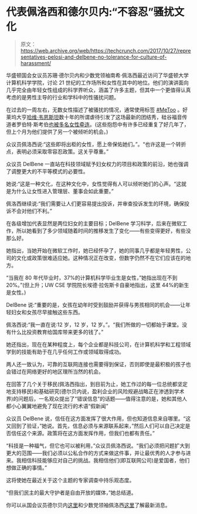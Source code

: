 # 代表佩洛西和德尔贝内:“不容忍”骚扰文化 

> 原文：<https://web.archive.org/web/https://techcrunch.com/2017/10/27/representatives-pelosi-and-delbene-no-tolerance-for-culture-of-harassment/>

华盛顿国会女议员苏珊·德尔贝内和少数党领袖南希·佩洛西最近访问了华盛顿大学计算机科学学院，讨论 21 世纪的工作场所和女性在其中的地位。他们的演讲面向几乎完全由年轻女性组成的科学界听众，涵盖了许多主题，但其中一个更值得认真考虑的是男性主导的行业和学科中的性骚扰问题。

在过去的一周左右，无数女性描述了被骚扰的情况，通常使用标签 [#MeToo](https://web.archive.org/web/20230129085340/https://twitter.com/search?q=%23MeToo&src=tyah) 。好莱坞大亨[哈维·韦恩斯坦](https://web.archive.org/web/20230129085340/https://techcrunch.com/2017/10/14/amazon-drops-twc-show/)数十年的所谓虐待引发了这场最新的团结秀，硅谷福音传道者罗伯特·斯考伯[也被多名女性牵连](https://web.archive.org/web/20230129085340/https://techcrunch.com/2017/10/20/robert-scoble-has-allegedly-continued-to-sexually-harass-women-after-going-sober/)。(这些抱怨中有许多已经重复了好几年了，但上个月为他们提供了另一个被倾听的机会。)

众议员佩洛西说:“这些即将出柜的女性，愿上帝保佑她们。”。“也许这是一个转折点，表明必须采取零容忍政策。这关乎尊重。”

众议员 DelBene 一直站在科技领域赋予妇女权力的项目和政策的前沿，她也强调了调整更大的不平等模式的必要性。

她说:“这是一种文化，在这种文化中，女性觉得有人可以倾听她们的心声。“这就是为什么让女性进入管理层、董事会如此重要。”

佩洛西继续说:“我们需要让人们更容易提出投诉，并审查投诉发生的环境，确保投诉不会对他们不利。”

在各级增加代表显然是两位妇女的主要目标；DelBene 学习科学，后来在微软工作，所以她看到了多少领域随着时间的推移发生了变化——有些变得更好，有些没那么好。

她指出，当她开始在微软工作时，她已经怀孕了，她的同事几乎都是年轻男性，公司的文化或政策很难适应她。这种情况正在改变，但数字仍然不在它们应该在的地方。

“当我在 80 年代毕业时，37%的计算机科学毕业生是女性，”她指出现在不到 20%。”(但上升；UW CSE 学院院长埃德·拉佐斯卡自豪地指出，这里 44%的新生是女性。)

DelBene 说:“重要的是，女孩在幼年时受到鼓励并获得与男孩相同的机会——让年轻妇女和女孩尽早接触这些东西。

佩洛西说:“我一直在说:12 岁，12 岁，12 岁。”。“我们所做的一切都始于课堂。没有什么比投资教育给国库带来更多的钱了。”

她还指出，现在在某种程度上，每个企业都是科技公司，在计算机科学和工程领域学到的技能有助于在几乎任何工作或领域取得成功。

两人还一致认为，可靠的互联网连接也需要得到保证，否则即使是最积极的孩子也会错过在网络更好的地区理所当然的机会。

在回答了几个关于移民(佩洛西指出，到目前为止，她工作过的每一位总统都坚定地支持移民)和基础研究(德尔贝内说，盈利企业的风险规避战略正在渗透到学术界)的问题后，一名观众提出了“错误信息”的话题——值得注意的是，她和其他人都小心翼翼地避免了现在流行的术语“假新闻”

众议员 DelBene 说，信任在这方面发挥了很大作用，但也知道信息来自哪里。“这又回到了验证，”她说。首先，信息必须与来源联系起来，”然后人们可以自己决定是否信任这个来源。政策将在这方面发挥作用，但我们也都有责任。”

“科技是一种福气，但它也可以被利用，”众议员佩洛西说。“我们必须把问题扩大到更大的范围——我们必须以公私合作的方式来做这件事，并让最优秀的人才参与进来。我相信科技能够应对自己的挑战。我相信他们(即互联网公司)是爱国者，他们想做正确的事情。”

这将使她在最近关于这个主题的专家调查中持乐观态度。

“但我们民主的最大守护者是自由开放的媒体，”她总结道。

你可以从国会议员德尔贝内[这里](https://web.archive.org/web/20230129085340/https://delbene.house.gov/newsroom/)和少数党领袖佩洛西[这里](https://web.archive.org/web/20230129085340/https://pelosi.house.gov/news)了解最新消息。